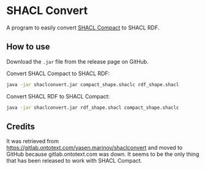 # SHACL Convert

A program to easily convert [SHACL Compact](https://w3c.github.io/shacl/shacl-compact-syntax/) to SHACL RDF.


## How to use

Download the `.jar` file from the release page on GitHub.

Convert SHACL Compact to SHACL RDF:

```bash
java -jar shaclconvert.jar compact_shape.shaclc rdf_shape.shacl
```

Convert SHACL RDF to SHACL Compact:

```bash
java -jar shaclconvert.jar rdf_shape.shacl compact_shape.shaclc
```

## Credits

It was retrieved from https://gitlab.ontotext.com/yasen.marinov/shaclconvert and moved to GitHub because gitlab.ontotext.com was down. It seems to be the only thing that has been released to work with SHACL Compact.
